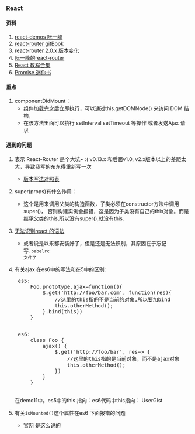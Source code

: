 ### React


#### 资料
1. [react-demos 阮一峰](https://github.com/ruanyf/react-demos/)
1. [react-router gitBook](https://react-guide.github.io/react-router-cn/docs/Introduction.html)
2. [react-router 2.0.x 版本变化](https://github.com/reactjs/react-router/blob/master/upgrade-guides/v2.0.0.md#using-history-with-router)
3. [阮一峰的react-router](http://www.ruanyifeng.com/blog/2016/05/react_router.html)
4. [React 教程合集](http://react-china.org/c/jiao-cheng)
5. [Promise 迷你书](http://liubin.org/promises-book)


#### 重点
1. componentDidMount： 
	* 组件加载完之后立即执行，可以通过this.getDOMNode() 来访问 DOM 结构，
  	* 在该方法里面可以执行 setInterval setTimeout 等操作 或者发送Ajax 请求 

#### 遇到的问题
1. 表示 React-Router  是个大坑~ :( v0.13.x  和后面v1.0, v2.x版本以上的差距太大，导致我写的东东得重新写一次
	* [版本写法对照表](https://github.com/reactjs/react-router/blob/832c42946c874fe56ffde0066b1088054311cb98/CHANGES.md)  
2. super(props)有什么作用：
	* 这个是用来调用父类的构造函数，子类必须在constructor方法中调用 super()， 否则构建实例会报错，这是因为子类没有自己的this对象。而是继承父类的this,所以没有super(),就没有this.
3. [无法识别react 的语法](http://stackoverflow.com/questions/33460420/babel-loader-jsx-syntaxerror-unexpected-token)
	* 或者说是以来都安装好了，但是还是无法识别，其原因在于忘记写<code>.babelrc 文件了</code>

4. 有关ajax 在es6中的写法和在5中的区别:
	<pre>
	es5:
		Foo.prototype.ajax=function(){
			$.get('http://foo/bar.com', function(res){
				//这里的this指的不是当前的对象,所以要加bind
				this.otherMethod();
			}.bind(this))
		}
	</pre>
	<pre>
	es6:
		class Foo {
			ajax() {
				$.get('http://foo/bar', res=> {
					//这里的this指的是当前对象，而不是ajax对象
					this.otherMethod();
				})
			}
		}
	</pre>


	在demo11中。es5中的this 指向：es6代码中this指向： UserGist

5. 有关<code>isMounted()</code>这个属性在es6 下面报错的问题
	* [官网](https://facebook.github.io/react/blog/2015/12/16/ismounted-antipattern.html) 是这么说的

	





